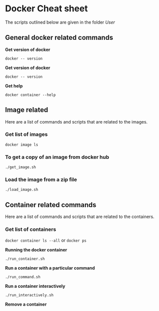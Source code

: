 # Docker Cheat sheet

The scripts outlined below are given in the folder *User*

## General docker related commands
**Get version of docker**

`docker -- version`

**Get version of docker**

`docker -- version`

**Get help**

`docker container --help`

## Image related

Here are a list of commands and scripts that are related to the images.

### Get list of images

`docker image ls`

### To get a copy of an image from docker hub

`./get_image.sh`

### Load the image from a zip file

`./load_image.sh`

## Container related commands

Here are a list of commands and scripts that are related to the containers.

### Get list of containers

`docker container ls --all` or `docker ps`

**Running the docker container**

`./run_container.sh`

**Run a container with a particular command**

`./run_command.sh`

**Run a container interactively**

`./run_interactively.sh`

**Remove a container**




